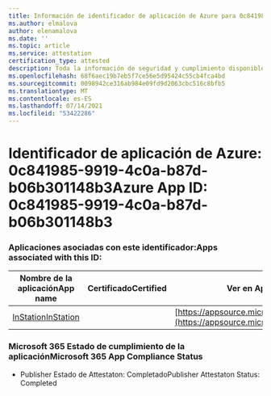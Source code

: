 ```yaml
---
title: Información de identificador de aplicación de Azure para 0c841985-9919-4c0a-b87d-b06b301148b3
ms.author: elmalova
author: elenamalova
ms.date: ''
ms.topic: article
ms.service: attestation
certification_type: attested
description: Toda la información de seguridad y cumplimiento disponible para 0c841985-9919-4c0a-b87d-b06b301148b3.
ms.openlocfilehash: 68f6aec19b7eb5f7ce56e5d95424c55cb4fca4bd
ms.sourcegitcommit: 0098942ce316ab984e09fd9d2063cbc516c8bfb5
ms.translationtype: MT
ms.contentlocale: es-ES
ms.lasthandoff: 07/14/2021
ms.locfileid: "53422286"
---
```

# <a name="azure-app-id-0c841985-9919-4c0a-b87d-b06b301148b3"></a><span data-ttu-id="8d23e-103">Identificador de aplicación de Azure: 0c841985-9919-4c0a-b87d-b06b301148b3</span><span class="sxs-lookup"><span data-stu-id="8d23e-103">Azure App ID: 0c841985-9919-4c0a-b87d-b06b301148b3</span></span>


### <a name="apps-associated-with-this-id"></a><span data-ttu-id="8d23e-104">Aplicaciones asociadas con este identificador:</span><span class="sxs-lookup"><span data-stu-id="8d23e-104">Apps associated with this ID:</span></span>
| <span data-ttu-id="8d23e-105">**Nombre de la aplicación**</span><span class="sxs-lookup"><span data-stu-id="8d23e-105">**App name**</span></span> | <span data-ttu-id="8d23e-106">**Certificado**</span><span class="sxs-lookup"><span data-stu-id="8d23e-106">**Certified**</span></span> | <span data-ttu-id="8d23e-107">**Ver en AppSource**</span><span class="sxs-lookup"><span data-stu-id="8d23e-107">**View in AppSource**</span></span> |
|-|-|-|
| [<span data-ttu-id="8d23e-108">InStation</span><span class="sxs-lookup"><span data-stu-id="8d23e-108">InStation</span></span>](https://docs.microsoft.com/en-us/microsoft-365-app-certification/forward/WA200001701) |  | [https://appsource.microsoft.com/product/office/WA200001701](https://appsource.microsoft.com/product/office/WA200001701) |

### <a name="microsoft-365-app-compliance-status"></a><span data-ttu-id="8d23e-109">Microsoft 365 Estado de cumplimiento de la aplicación</span><span class="sxs-lookup"><span data-stu-id="8d23e-109">Microsoft 365 App Compliance Status</span></span>
- <span data-ttu-id="8d23e-110">Publisher Estado de Attestaton: Completado</span><span class="sxs-lookup"><span data-stu-id="8d23e-110">Publisher Attestaton Status: Completed</span></span>
